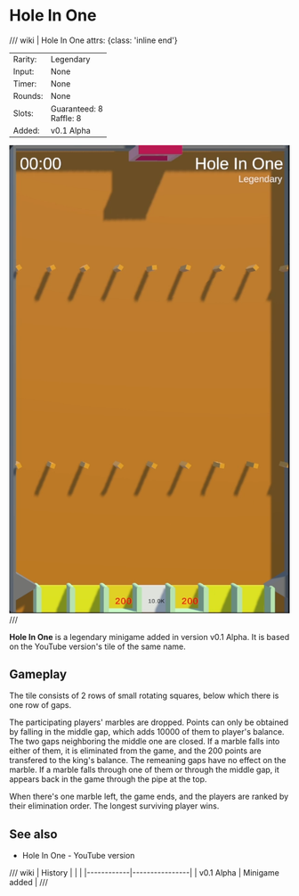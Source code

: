# Hole In One

/// wiki | Hole In One
    attrs: {class: 'inline end'}

|         |                               |
|---------|-------------------------------|
| Rarity: | Legendary                     |
| Input:  | None                          |
| Timer:  | None                          |
| Rounds: | None                          |
| Slots:  | Guaranteed: 8<br>Raffle: 8    |
| Added:  | v0.1 Alpha                    |

![hole-in-one](../../assets/images/minigames/hole-in-one.png)
///

**Hole In One** is a legendary minigame added in version v0.1 Alpha. It is based on the YouTube version's tile of the same name.

## Gameplay

The tile consists of 2 rows of small rotating squares, below which there is one row of gaps.

The participating players' marbles are dropped. Points can only be obtained by falling in the middle gap, which adds 10000 of them to player's balance. The two gaps neighboring the middle one are closed. If a marble falls into either of them, it is eliminated from the game, and the 200 points are transfered to the king's balance. The remeaning gaps have no effect on the marble. If a marble falls through one of them or through the middle gap, it appears back in the game through the pipe at the top.

When there's one marble left, the game ends, and the players are ranked by their elimination order. The longest surviving player wins.

## See also
- Hole In One - YouTube version

/// wiki | History
|            |                |
|------------|----------------|
| v0.1 Alpha | Minigame added |
///
